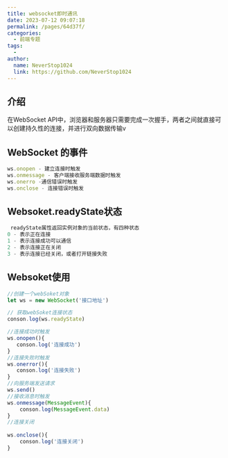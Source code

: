 ```yaml
---
title: websocket即时通讯
date: 2023-07-12 09:07:18
permalink: /pages/64d37f/
categories:
  - 前端专题
tags:
  - 
author: 
  name: NeverStop1024
  link: https://github.com/NeverStop1024
---
```

## 介绍
在WebSocket API中，浏览器和服务器只需要完成一次握手，两者之间就直接可以创建持久性的连接，并进行双向数据传输v

## WebSocket 的事件
```js
ws.onopen - 建立连接时触发
ws.onmessage - 客户端接收服务端数据时触发
ws.onerro -通信错误时触发
ws.onclose - 连接错误时触发

```
## Websoket.readyState状态
```js
 readyState属性返回实例对象的当前状态，有四种状态
0 - 表示正在连接
1 - 表示连接成功可以通信
2 - 表示连接正在关闭
3 - 表示连接已经关闭，或者打开链接失败
```

## Websoket使用
```js
//创建一个webSoket对象
let ws = new WebSocket('接口地址')

// 获取webSoket连接状态
conson.log(ws.readyState)

//连接成功时触发
ws.onopen(){
   conson.log('连接成功')
}
//连接失败时触发
ws.onerror(){
   conson.log('连接失败')
}
//向服务端发送请求
ws.send()
//接收消息时触发
ws.onmessage(MessageEvent){
    conson.log(MessageEvent.data)
}
//连接关闭
 
ws.onclose(){
    conson.log('连接关闭')
}
```